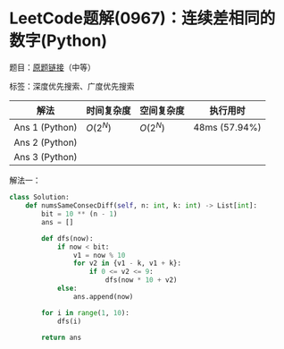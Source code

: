 # LeetCode题解(0967)：连续差相同的数字(Python)

题目：[原题链接](https://leetcode-cn.com/problems/numbers-with-same-consecutive-differences/)（中等）

标签：深度优先搜索、广度优先搜索

| 解法           | 时间复杂度 | 空间复杂度 | 执行用时      |
| -------------- | ---------- | ---------- | ------------- |
| Ans 1 (Python) | $O(2^N)$   | $O(2^N)$   | 48ms (57.94%) |
| Ans 2 (Python) |            |            |               |
| Ans 3 (Python) |            |            |               |

解法一：

```python
class Solution:
    def numsSameConsecDiff(self, n: int, k: int) -> List[int]:
        bit = 10 ** (n - 1)
        ans = []

        def dfs(now):
            if now < bit:
                v1 = now % 10
                for v2 in {v1 - k, v1 + k}:
                    if 0 <= v2 <= 9:
                        dfs(now * 10 + v2)
            else:
                ans.append(now)

        for i in range(1, 10):
            dfs(i)

        return ans
```

